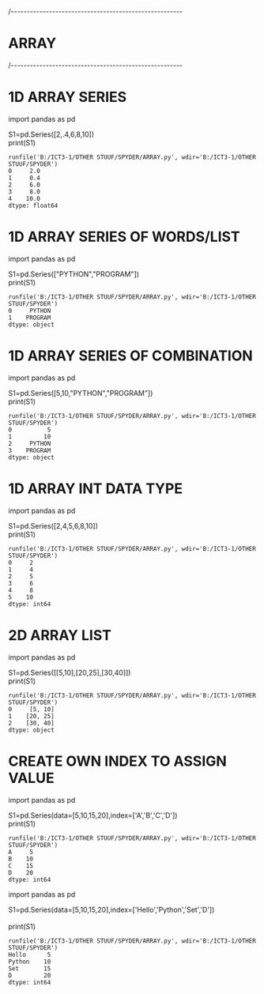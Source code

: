 /------------------------------------------------------
# ARRAY
/------------------------------------------------------


# 1D ARRAY SERIES

import pandas as pd

S1=pd.Series([2,.4,6,8,10])
<br>print(S1)

    runfile('B:/ICT3-1/OTHER STUUF/SPYDER/ARRAY.py', wdir='B:/ICT3-1/OTHER STUUF/SPYDER')
    0     2.0
    1     0.4
    2     6.0
    3     8.0
    4    10.0
    dtype: float64

# 1D ARRAY SERIES OF WORDS/LIST

import pandas as pd

S1=pd.Series(["PYTHON","PROGRAM"])
<br>print(S1)
    
    runfile('B:/ICT3-1/OTHER STUUF/SPYDER/ARRAY.py', wdir='B:/ICT3-1/OTHER STUUF/SPYDER')
    0     PYTHON
    1    PROGRAM
    dtype: object

# 1D ARRAY SERIES OF COMBINATION

import pandas as pd

S1=pd.Series([5,10,"PYTHON","PROGRAM"])
<br>print(S1)

    runfile('B:/ICT3-1/OTHER STUUF/SPYDER/ARRAY.py', wdir='B:/ICT3-1/OTHER STUUF/SPYDER')
    0          5
    1         10
    2     PYTHON
    3    PROGRAM
    dtype: object

# 1D ARRAY INT DATA TYPE

import pandas as pd

S1=pd.Series([2,4,5,6,8,10])
<br>print(S1)

    runfile('B:/ICT3-1/OTHER STUUF/SPYDER/ARRAY.py', wdir='B:/ICT3-1/OTHER STUUF/SPYDER')
    0     2
    1     4
    2     5
    3     6
    4     8
    5    10
    dtype: int64

# 2D ARRAY LIST

import pandas as pd

S1=pd.Series([[5,10],[20,25],[30,40]])
<br>print(S1)

    runfile('B:/ICT3-1/OTHER STUUF/SPYDER/ARRAY.py', wdir='B:/ICT3-1/OTHER STUUF/SPYDER')
    0     [5, 10]
    1    [20, 25]
    2    [30, 40]
    dtype: object


# CREATE OWN INDEX TO ASSIGN VALUE

import pandas as pd

S1=pd.Series(data=[5,10,15,20],index=['A','B','C','D'])
<br>print(S1)

    runfile('B:/ICT3-1/OTHER STUUF/SPYDER/ARRAY.py', wdir='B:/ICT3-1/OTHER STUUF/SPYDER')
    A     5
    B    10
    C    15
    D    20
    dtype: int64

import pandas as pd

S1=pd.Series(data=[5,10,15,20],index=['Hello','Python','Set','D'])<br>
<br>print(S1)

    runfile('B:/ICT3-1/OTHER STUUF/SPYDER/ARRAY.py', wdir='B:/ICT3-1/OTHER STUUF/SPYDER')
    Hello      5
    Python    10
    Set       15
    D         20
    dtype: int64



